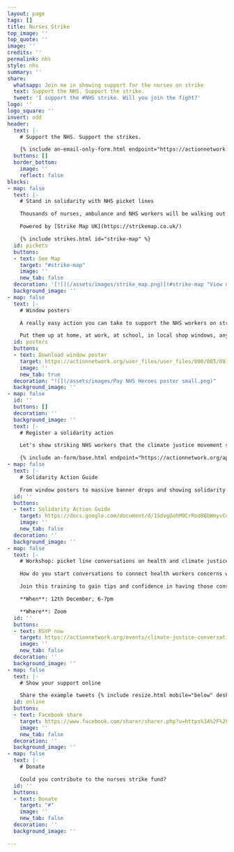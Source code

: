 ```yaml
---
layout: page
tags: []
title: Nurses Strike
top_image: ''
top_quote: ''
image: ''
credits: ''
permalink: nhs
style: nhs
summary: ''
share:
  whatsapp: Join me in showing support for the nurses on strike
  text: Support the NHS. Support the strike.
  tweet: 'I support the #NHS strike. Will you join the fight?'
logo: ''
logo_square: ''
invert: odd
header:
  text: |-
    # Support the NHS. Support the strikes.

    {% include an-email-only-form.html endpoint="https://actionnetwork.org/api/v2/petitions/65b32fbe-86ae-4037-8f56-73f5881ec34a/signatures" jump="pickets" %}
  buttons: []
  border_bottom:
    image: ''
    reflect: false
blocks:
- map: false
  text: |-
    # Stand in solidarity with NHS picket lines

    Thousands of nurses, ambulance and NHS workers will be walking out over pay and conditions and to save our NHS. Join them on the picket lines to show your support for the NHS.

    Powered by [Strike Map UK](https://strikemap.co.uk/)

    {% include strikes.html id="strike-map" %}
  id: pickets
  buttons:
  - text: See Map
    target: "#strike-map"
    image: ''
    new_tab: false
  decoration: '[![](/assets/images/strike_map.png)](#strike-map "View map")'
  background_image: ''
- map: false
  text: |-
    # Window posters

    A really easy action you can take to support the NHS workers on strike is to print off our Pay NHS Heroes A Living Wage poster and put it up in your window.

    Put them up at home, at work, at school, in local shop windows, anywhere and everywhere before 15th December!
  id: posters
  buttons:
  - text: Download window poster
    target: https://actionnetwork.org/user_files/user_files/000/085/083/original/Pay_NHS_Heroes_poster.png
    image: ''
    new_tab: true
  decoration: "![](/assets/images/Pay NHS Heroes poster small.png)"
  background_image: ''
- map: false
  id: ''
  buttons: []
  decoration: ''
  background_image: ''
  text: |-
    # Register a solidarity action

    Let's show striking NHS workers that the climate justice movement stands with them with a massive wave of public support and solidarity.   Register your support today and you'll receive resources and support to organise a solidarity action.

    {% include an-form/base.html endpoint="https://actionnetwork.org/api/v2/forms/d917ffed-2525-455e-94e5-afc7cd1be39b/submissions" button="Register" lines="first-name,email.action-title,action-start-date.action-description.map.submit" %}
- map: false
  text: |-
    # Solidarity Action Guide

    From window posters to massive banner drops and showing solidarity on the NHS picket lines, download our action guide for ideas and resources to help build a massive wave of public support for NHS workers on 15 and 20 December.
  id: ''
  buttons:
  - text: Solidarity Action Guide
    target: https://docs.google.com/document/d/1SdvgUohM9CrRod8QbWmyvCu9yBC4qLeCm7xI0XgxF6U/edit#
    image: ''
    new_tab: false
  decoration: ''
  background_image: ''
- map: false
  text: |-
    # Workshop: picket line conversations on health and climate justice

    How do you start conversations to connect health workers concerns with climate justice on the picket line? How do you link the climate crisis with cost of living crisis & the workers' demands? What are the pitfalls to avoid?

    Join this training to gain tips and confidence in having those conversations. This session will pay particular attention to the connections between health and climate justice to support your conversations and show solidarity on the picket lines.

    **When**: 12th December, 6-7pm

    **Where**: Zoom
  id: ''
  buttons:
  - text: RSVP now
    target: https://actionnetwork.org/events/climate-justice-conversations-on-the-picket-line-training-nhs-strike-special/
    image: ''
    new_tab: false
  decoration: ''
  background_image: ''
- map: false
  text: |-
    # Show your support online

    Share the example tweets {% include resize.html mobile="below" desktop="on the right" %}
  id: online
  buttons:
  - text: Facebook share
    target: https://www.facebook.com/sharer/sharer.php?u=https%3A%2F%2Fdefundclimatechaos.uk%2Fnhs
    image: ''
    new_tab: false
  decoration: ''
  background_image: ''
- map: false
  text: |-
    # Donate

    Could you contribute to the nurses strike fund?
  id: ''
  buttons:
  - text: Donate
    target: "#"
    image: ''
    new_tab: false
  decoration: ''
  background_image: ''

---
```

